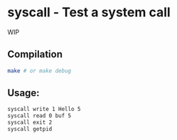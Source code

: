 # syscall - Test a system call

WIP

## Compilation

```bash
make # or make debug
```

## Usage:

```bash
syscall write 1 Hello 5
syscall read 0 buf 5
syscall exit 2
syscall getpid
```
